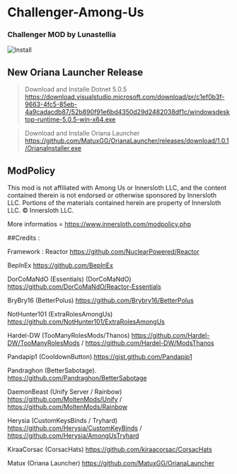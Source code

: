 # Challenger-Among-Us
### Challenger MOD by Lunastellia

![Install](https://amodsus.com/attachments/2-0-0-png.489/)

## New Oriana Launcher Release 

> Download and Installe Dotnet 5.0.5
> https://download.visualstudio.microsoft.com/download/pr/c1ef0b3f-9663-4fc5-85eb-4a9cadacdb87/52b890f91e6bd4350d29d2482038df1c/windowsdesktop-runtime-5.0.5-win-x64.exe

> Download and Installe Oriana Launcher 
> https://github.com/MatuxGG/OrianaLauncher/releases/download/1.0.1/OrianaInstaller.exe

## ModPolicy

This mod is not affiliated with Among Us or Innersloth LLC, and the content contained therein is not endorsed or otherwise sponsored by Innersloth LLC. Portions of the materials contained herein are property of Innersloth LLC. © Innersloth LLC.

More informatios = https://www.innersloth.com/modpolicy.php



##Credits :


Framework : Reactor https://github.com/NuclearPowered/Reactor

BepInEx  https://github.com/BepInEx

DorCoMaNdO (Essentials) (DorCoMaNdO) https://github.com/DorCoMaNdO/Reactor-Essentials

BryBry16 (BetterPolus) https://github.com/Brybry16/BetterPolus

NotHunter101 (ExtraRolesAmongUs) https://github.com/NotHunter101/ExtraRolesAmongUs

Hardel-DW (TooManyRolesMods/Thanos) https://github.com/Hardel-DW/TooManyRolesMods / https://github.com/Hardel-DW/ModsThanos

Pandapip1 (CooldownButton).https://gist.github.com/Pandapip1

Pandraghon (BetterSabotage). https://github.com/Pandraghon/BetterSabotage

DaemonBeast (Unify Server / Rainbow) https://github.com/MoltenMods/Unify / https://github.com/MoltenMods/Rainbow

Herysia (CustomKeysBinds / Tryhard) https://github.com/Herysia/CustomKeyBinds / https://github.com/Herysia/AmongUsTryhard 

KiraaCorsac (CorsacHats) https://github.com/kiraacorsac/CorsacHats

Matux (Oriana Launcher) https://github.com/MatuxGG/OrianaLauncher


